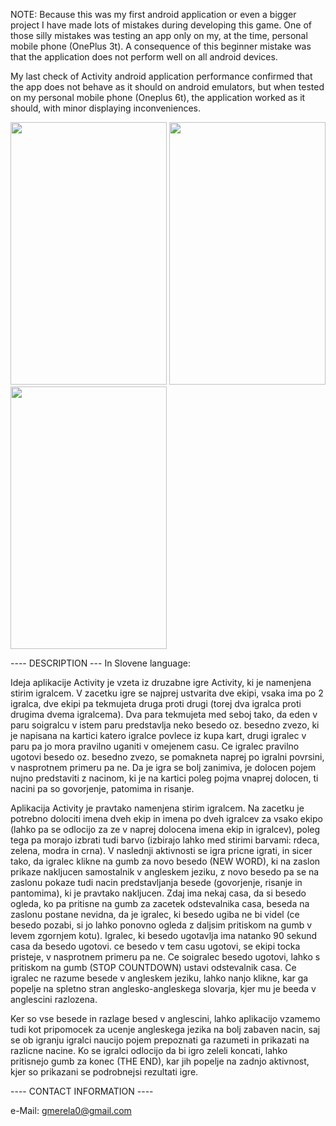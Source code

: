 NOTE: Because this was my first android application or even a bigger project I have made lots of mistakes during developing
this game. One of those silly mistakes was testing an app only on my, at the time, personal mobile phone (OnePlus 3t). 
A consequence of this beginner mistake was that the application does not perform well on all android devices.

My last check of Activity android application performance confirmed that the app does not behave as it should on
android emulators, but when tested on my personal mobile phone (Oneplus 6t), the application worked as it should, with minor
displaying inconveniences.

<p float="left">
<img src="https://github.com/gaspermerela/ActivityGame/blob/master/screenshots/Activity_Game_Select_Teams.jpg" width="250" height="420" />

<img src="https://github.com/gaspermerela/ActivityGame/blob/master/screenshots/Activity_Game_Game01.jpg" width="250" height="420" />

<img src="https://github.com/gaspermerela/ActivityGame/blob/master/screenshots/Activity_Game_Results02.jpg" width="250" height="420" />
</p>


---- DESCRIPTION ---
In Slovene language:

Ideja aplikacije Activity je vzeta iz druzabne igre Activity, ki je namenjena stirim igralcem. V zacetku igre se najprej ustvarita dve ekipi,
vsaka ima po 2 igralca, dve ekipi pa tekmujeta druga proti drugi (torej dva igralca proti drugima dvema igralcema).
Dva para tekmujeta med seboj tako, da eden v paru soigralcu v istem paru predstavlja neko besedo oz. besedno zvezo, ki je napisana 
na kartici katero igralce povlece iz kupa kart, drugi igralec v paru pa jo mora pravilno uganiti v omejenem casu. Ce igralec pravilno
ugotovi besedo oz. besedno zvezo, se pomakneta naprej po igralni povrsini, v nasprotnem primeru pa ne. Da je igra se bolj zanimiva,
je dolocen pojem nujno predstaviti z nacinom, ki je na kartici poleg pojma vnaprej dolocen, ti nacini pa so govorjenje, patomima in risanje.

Aplikacija Activity je pravtako namenjena stirim igralcem. Na zacetku je potrebno dolociti imena dveh ekip in imena po dveh igralcev za vsako ekipo
(lahko pa se odlocijo za ze v naprej dolocena imena ekip in igralcev), poleg tega pa morajo izbrati tudi barvo
(izbirajo lahko med stirimi barvami: rdeca, zelena, modra in crna). V naslednji aktivnosti se igra pricne igrati, in sicer tako, da igralec klikne
na gumb za novo besedo (NEW WORD), ki na zaslon prikaze nakljucen samostalnik v angleskem jeziku, z novo besedo pa se na zaslonu pokaze tudi nacin
predstavljanja besede (govorjenje, risanje in pantomima), ki je pravtako nakljucen. Zdaj ima nekaj casa, da si besedo ogleda, ko pa pritisne na gumb
za zacetek odstevalnika casa, beseda na zaslonu postane nevidna, da je igralec, ki besedo ugiba ne bi videl (ce besedo pozabi, si jo lahko ponovno ogleda
z daljsim pritiskom na gumb v levem zgornjem kotu). Igralec, ki besedo ugotavlja ima natanko 90 sekund casa da besedo ugotovi. ce besedo v tem casu ugotovi,
se ekipi tocka pristeje, v nasprotnem primeru pa ne. Ce soigralec besedo ugotovi, lahko s pritiskom na gumb (STOP COUNTDOWN) ustavi odstevalnik casa. Ce igralec ne
razume besede v angleskem jeziku, lahko nanjo klikne, kar ga popelje na spletno stran anglesko-angleskega slovarja, kjer mu je beeda v anglescini
razlozena.

Ker so vse besede in razlage besed v anglescini, lahko aplikacijo vzamemo tudi kot pripomocek za ucenje angleskega jezika na bolj zabaven
nacin, saj se ob igranju igralci naucijo pojem prepoznati ga razumeti in prikazati na razlicne nacine. Ko se igralci odlocijo da bi igro zeleli
koncati, lahko pritisnejo gumb za konec (THE END), kar jih popelje na zadnjo aktivnost, kjer so prikazani se podrobnejsi rezultati igre.

---- CONTACT INFORMATION ----

e-Mail: gmerela0@gmail.com
